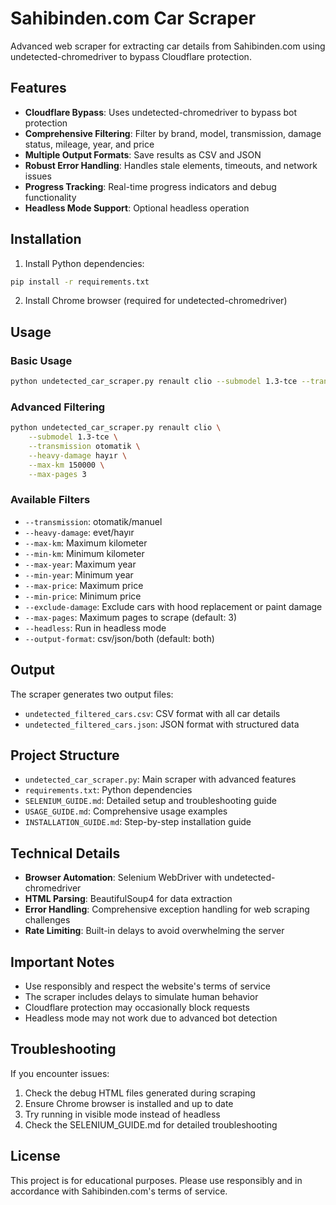 # Sahibinden.com Car Scraper

Advanced web scraper for extracting car details from Sahibinden.com using undetected-chromedriver to bypass Cloudflare protection.

## Features

- **Cloudflare Bypass**: Uses undetected-chromedriver to bypass bot protection
- **Comprehensive Filtering**: Filter by brand, model, transmission, damage status, mileage, year, and price
- **Multiple Output Formats**: Save results as CSV and JSON
- **Robust Error Handling**: Handles stale elements, timeouts, and network issues
- **Progress Tracking**: Real-time progress indicators and debug functionality
- **Headless Mode Support**: Optional headless operation

## Installation

1. Install Python dependencies:
```bash
pip install -r requirements.txt
```

2. Install Chrome browser (required for undetected-chromedriver)

## Usage

### Basic Usage
```bash
python undetected_car_scraper.py renault clio --submodel 1.3-tce --transmission otomatik
```

### Advanced Filtering
```bash
python undetected_car_scraper.py renault clio \
    --submodel 1.3-tce \
    --transmission otomatik \
    --heavy-damage hayır \
    --max-km 150000 \
    --max-pages 3
```

### Available Filters
- `--transmission`: otomatik/manuel
- `--heavy-damage`: evet/hayır
- `--max-km`: Maximum kilometer
- `--min-km`: Minimum kilometer
- `--max-year`: Maximum year
- `--min-year`: Minimum year
- `--max-price`: Maximum price
- `--min-price`: Minimum price
- `--exclude-damage`: Exclude cars with hood replacement or paint damage
- `--max-pages`: Maximum pages to scrape (default: 3)
- `--headless`: Run in headless mode
- `--output-format`: csv/json/both (default: both)

## Output

The scraper generates two output files:
- `undetected_filtered_cars.csv`: CSV format with all car details
- `undetected_filtered_cars.json`: JSON format with structured data

## Project Structure

- `undetected_car_scraper.py`: Main scraper with advanced features
- `requirements.txt`: Python dependencies
- `SELENIUM_GUIDE.md`: Detailed setup and troubleshooting guide
- `USAGE_GUIDE.md`: Comprehensive usage examples
- `INSTALLATION_GUIDE.md`: Step-by-step installation guide

## Technical Details

- **Browser Automation**: Selenium WebDriver with undetected-chromedriver
- **HTML Parsing**: BeautifulSoup4 for data extraction
- **Error Handling**: Comprehensive exception handling for web scraping challenges
- **Rate Limiting**: Built-in delays to avoid overwhelming the server

## Important Notes

- Use responsibly and respect the website's terms of service
- The scraper includes delays to simulate human behavior
- Cloudflare protection may occasionally block requests
- Headless mode may not work due to advanced bot detection

## Troubleshooting

If you encounter issues:
1. Check the debug HTML files generated during scraping
2. Ensure Chrome browser is installed and up to date
3. Try running in visible mode instead of headless
4. Check the SELENIUM_GUIDE.md for detailed troubleshooting

## License

This project is for educational purposes. Please use responsibly and in accordance with Sahibinden.com's terms of service.